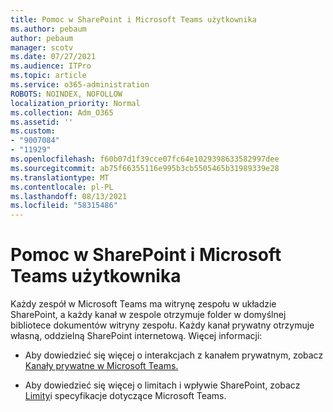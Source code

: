 ```yaml
---
title: Pomoc w SharePoint i Microsoft Teams użytkownika
ms.author: pebaum
author: pebaum
manager: scotv
ms.date: 07/27/2021
ms.audience: ITPro
ms.topic: article
ms.service: o365-administration
ROBOTS: NOINDEX, NOFOLLOW
localization_priority: Normal
ms.collection: Adm_O365
ms.assetid: ''
ms.custom:
- "9007084"
- "11929"
ms.openlocfilehash: f60b07d1f39cce07fc64e1029398633582997dee
ms.sourcegitcommit: ab75f66355116e995b3cb5505465b31989339e28
ms.translationtype: MT
ms.contentlocale: pl-PL
ms.lasthandoff: 08/13/2021
ms.locfileid: "58315486"
---
```

# <a name="help-with-the-sharepoint-and-microsoft-teams-interaction"></a>Pomoc w SharePoint i Microsoft Teams użytkownika

Każdy zespół w Microsoft Teams ma witrynę zespołu w układzie SharePoint, a każdy kanał w zespole otrzymuje folder w domyślnej bibliotece dokumentów witryny zespołu. Każdy kanał prywatny otrzymuje własną, oddzielną SharePoint internetową. Więcej informacji:

- Aby dowiedzieć się więcej o interakcjach z kanałem prywatnym, zobacz [Kanały prywatne w Microsoft Teams.](https://docs.microsoft.com/MicrosoftTeams/private-channels#private-channel-sharepoint-sites)

- Aby dowiedzieć się więcej o limitach i wpływie SharePoint, zobacz [Limity](https://docs.microsoft.com/microsoftteams/limits-specifications-teams#storage)i specyfikacje dotyczące Microsoft Teams. 
